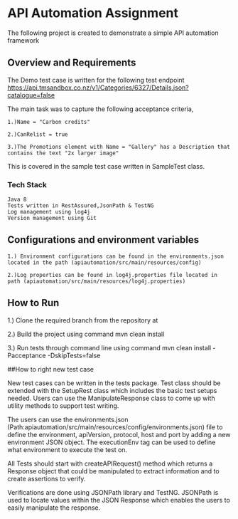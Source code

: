# API Automation Assignment
The following project is created to demonstrate a simple API automation framework 
 
## Overview and Requirements

The Demo test case is written for the following test endpoint
   https://api.tmsandbox.co.nz/v1/Categories/6327/Details.json?catalogue=false
 
The main task was to capture the following acceptance criteria,

    1.)Name = "Carbon credits"
    
    2.)CanRelist = true
    
    3.)The Promotions element with Name = "Gallery" has a Description that contains the text "2x larger image"
    
This is covered in the sample test case written in SampleTest class.

### Tech Stack
    Java 8
    Tests written in RestAssured,JsonPath & TestNG
    Log management using log4j
    Version management using Git 
 
## Configurations and environment variables
    1.) Environment configurations can be found in the environments.json located in the path (apiautomation/src/main/resources/config)
    
    2.)Log properties can be found in log4j.properties file located in path (apiautomation/src/main/resources/log4j.properties)

 
## How to Run

1.) Clone the required branch from the repository at 

2.) Build the project using command mvn clean install

3.) Run tests through command line using command mvn clean install -Pacceptance -DskipTests=false
  

##How to right new test case

New test cases can be written in the tests package. Test class should be extended with the SetupRest class which includes the basic test setups needed. Users can use the ManipulateResponse class to come up with utility methods to support test writing.

The users can use the environments.json (Path:apiautomation/src/main/resources/config/environments.json) file to define the environment, apiVersion, protocol, host and port by adding a new environment JSON object.
The executionEnv tag can be used to define what environment to execute the test on.

All Tests should start with createAPIRequest() method which returns a Response object that could be manipulated to extract information and to create assertions to verify.

Verifications are done using JSONPath library and TestNG. JSONPath is used to locate values within the JSON Response which enables the users to easily manipulate the response.

